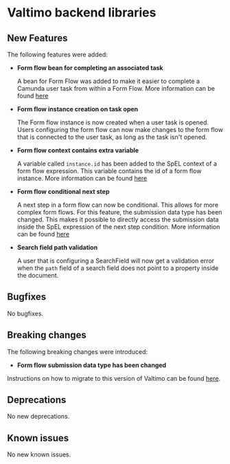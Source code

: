 # Valtimo backend libraries

## New Features

The following features were added:

*   **Form flow bean for completing an associated task**

    A bean for Form Flow was added to make it easier to complete a Camunda user task from within a Form Flow. More information can be found [here](../../../nog-een-plek-geven/reference/modules/form-flow.md#form-flow-spel-beans)
*   **Form flow instance creation on task open**

    The Form flow instance is now created when a user task is opened. Users configuring the form flow can now make changes to the form flow that is connected to the user task, as long as the task isn't opened.
*   **Form flow context contains extra variable**

    A variable called `instance.id` has been added to the SpEL context of a form flow expression. This variable contains the id of a form flow instance. More information can be found [here](../../../nog-een-plek-geven/reference/modules/form-flow.md#available-properties-in-spel-context)
*   **Form flow conditional next step**

    A next step in a form flow can now be conditional. This allows for more complex form flows. For this feature, the submission data type has been changed. This makes it possible to directly access the submission data inside the SpEL expression of the next step condition. More information can be found [here](../../../features/form-flow/create-form-flow-definition.md)
*   **Search field path validation**

    A user that is configuring a SearchField will now get a validation error when the `path` field of a search field does not point to a property inside the document.

## Bugfixes

No bugfixes.

## Breaking changes

The following breaking changes were introduced:

* **Form flow submission data type has been changed**

Instructions on how to migrate to this version of Valtimo can be found [here](migration.md).

## Deprecations

No new deprecations.

## Known issues

No new known issues.
